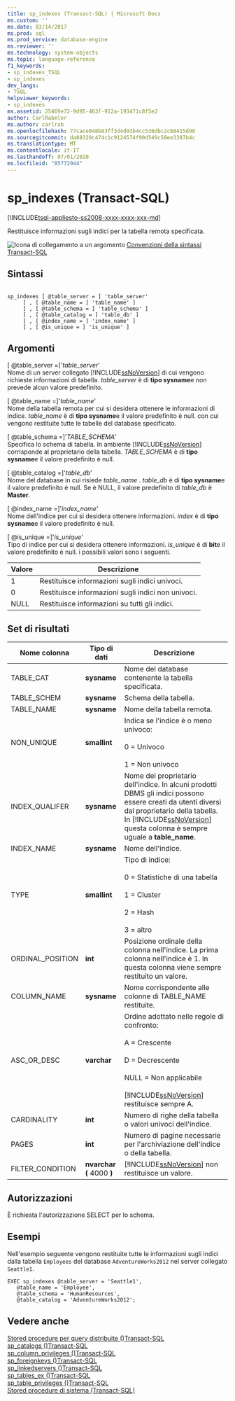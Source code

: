 ```yaml
---
title: sp_indexes (Transact-SQL) | Microsoft Docs
ms.custom: ''
ms.date: 03/14/2017
ms.prod: sql
ms.prod_service: database-engine
ms.reviewer: ''
ms.technology: system-objects
ms.topic: language-reference
f1_keywords:
- sp_indexes_TSQL
- sp_indexes
dev_langs:
- TSQL
helpviewer_keywords:
- sp_indexes
ms.assetid: 25469e72-9d95-463f-912a-193471c8f5e2
author: CarlRabeler
ms.author: carlrab
ms.openlocfilehash: 77cace048b83ff3d4d93b4cc536dbc2c68415d98
ms.sourcegitcommit: da88320c474c1c9124574f90d549c50ee3387b4c
ms.translationtype: MT
ms.contentlocale: it-IT
ms.lasthandoff: 07/01/2020
ms.locfileid: "85772944"
---
```

# <a name="sp_indexes-transact-sql"></a>sp_indexes (Transact-SQL)
[!INCLUDE[tsql-appliesto-ss2008-xxxx-xxxx-xxx-md](../../includes/applies-to-version/sqlserver.md)]

  Restituisce informazioni sugli indici per la tabella remota specificata.  
  
 ![Icona di collegamento a un argomento](../../database-engine/configure-windows/media/topic-link.gif "Icona di collegamento a un argomento") [Convenzioni della sintassi Transact-SQL](../../t-sql/language-elements/transact-sql-syntax-conventions-transact-sql.md)  
  
## <a name="syntax"></a>Sintassi  
  
```  
  
sp_indexes [ @table_server = ] 'table_server'   
     [ , [ @table_name = ] 'table_name' ]   
     [ , [ @table_schema = ] 'table_schema' ]   
     [ , [ @table_catalog = ] 'table_db' ]   
     [ , [ @index_name = ] 'index_name' ]   
     [ , [ @is_unique = ] 'is_unique' ]  
```  
  
## <a name="arguments"></a>Argomenti  
 [ @table_server =]'*table_server*'  
 Nome di un server collegato [!INCLUDE[ssNoVersion](../../includes/ssnoversion-md.md)] di cui vengono richieste informazioni di tabella. *table_server* è di **tipo sysname**e non prevede alcun valore predefinito.  
  
 [ @table_name =]'*table_name*'  
 Nome della tabella remota per cui si desidera ottenere le informazioni di indice. *table_name* è di **tipo sysname**e il valore predefinito è null. con cui vengono restituite tutte le tabelle del database specificato.  
  
 [ @table_schema =]'*TABLE_SCHEMA*'  
 Specifica lo schema di tabella. In ambiente [!INCLUDE[ssNoVersion](../../includes/ssnoversion-md.md)] corrisponde al proprietario della tabella. *TABLE_SCHEMA* è di **tipo sysname**e il valore predefinito è null.  
  
 [ @table_catalog =]'*table_db*'  
 Nome del database in cui risiede *table_name* . *table_db* è di **tipo sysname**e il valore predefinito è null. Se è NULL, il valore predefinito di *table_db* è **Master**.  
  
 [ @index_name =]'*index_name*'  
 Nome dell'indice per cui si desidera ottenere informazioni. *index* è di **tipo sysname**e il valore predefinito è null.  
  
 [ @is_unique =]'*is_unique*'  
 Tipo di indice per cui si desidera ottenere informazioni. *is_unique* è di **bit**e il valore predefinito è null. i possibili valori sono i seguenti.  
  
|Valore|Descrizione|  
|-----------|-----------------|  
|1|Restituisce informazioni sugli indici univoci.|  
|0|Restituisce informazioni sugli indici non univoci.|  
|NULL|Restituisce informazioni su tutti gli indici.|  
  
## <a name="result-sets"></a>Set di risultati  
  
|Nome colonna|Tipo di dati|Descrizione|  
|-----------------|---------------|-----------------|  
|TABLE_CAT|**sysname**|Nome del database contenente la tabella specificata.|  
|TABLE_SCHEM|**sysname**|Schema della tabella.|  
|TABLE_NAME|**sysname**|Nome della tabella remota.|  
|NON_UNIQUE|**smallint**|Indica se l'indice è o meno univoco:<br /><br /> 0 = Univoco<br /><br /> 1 = Non univoco|  
|INDEX_QUALIFER|**sysname**|Nome del proprietario dell'indice. In alcuni prodotti DBMS gli indici possono essere creati da utenti diversi dal proprietario della tabella. In [!INCLUDE[ssNoVersion](../../includes/ssnoversion-md.md)] questa colonna è sempre uguale a **table_name**.|  
|INDEX_NAME|**sysname**|Nome dell'indice.|  
|TYPE|**smallint**|Tipo di indice:<br /><br /> 0 = Statistiche di una tabella<br /><br /> 1 = Cluster<br /><br /> 2 = Hash<br /><br /> 3 = altro|  
|ORDINAL_POSITION|**int**|Posizione ordinale della colonna nell'indice. La prima colonna nell'indice è 1. In questa colonna viene sempre restituito un valore.|  
|COLUMN_NAME|**sysname**|Nome corrispondente alle colonne di TABLE_NAME restituite.|  
|ASC_OR_DESC|**varchar**|Ordine adottato nelle regole di confronto:<br /><br /> A = Crescente<br /><br /> D = Decrescente<br /><br /> NULL = Non applicabile<br /><br /> [!INCLUDE[ssNoVersion](../../includes/ssnoversion-md.md)] restituisce sempre A.|  
|CARDINALITY|**int**|Numero di righe della tabella o valori univoci dell'indice.|  
|PAGES|**int**|Numero di pagine necessarie per l'archiviazione dell'indice o della tabella.|  
|FILTER_CONDITION|**nvarchar (** 4000 **)**|[!INCLUDE[ssNoVersion](../../includes/ssnoversion-md.md)] non restituisce un valore.|  
  
## <a name="permissions"></a>Autorizzazioni  
 È richiesta l'autorizzazione SELECT per lo schema.  
  
## <a name="examples"></a>Esempi  
 Nell'esempio seguente vengono restituite tutte le informazioni sugli indici dalla tabella `Employees` del database `AdventureWorks2012` nel server collegato `Seattle1`.  
  
```  
EXEC sp_indexes @table_server = 'Seattle1',   
   @table_name = 'Employee',   
   @table_schema = 'HumanResources',  
   @table_catalog = 'AdventureWorks2012';  
```  
  
## <a name="see-also"></a>Vedere anche  
 [Stored procedure per query distribuite &#40;&#41;Transact-SQL](../../relational-databases/system-stored-procedures/distributed-queries-stored-procedures-transact-sql.md)   
 [sp_catalogs &#40;&#41;Transact-SQL](../../relational-databases/system-stored-procedures/sp-catalogs-transact-sql.md)   
 [sp_column_privileges &#40;&#41;Transact-SQL](../../relational-databases/system-stored-procedures/sp-column-privileges-transact-sql.md)   
 [sp_foreignkeys &#40;&#41;Transact-SQL](../../relational-databases/system-stored-procedures/sp-foreignkeys-transact-sql.md)   
 [sp_linkedservers &#40;&#41;Transact-SQL](../../relational-databases/system-stored-procedures/sp-linkedservers-transact-sql.md)   
 [sp_tables_ex &#40;&#41;Transact-SQL](../../relational-databases/system-stored-procedures/sp-tables-ex-transact-sql.md)   
 [sp_table_privileges &#40;&#41;Transact-SQL](../../relational-databases/system-stored-procedures/sp-table-privileges-transact-sql.md)   
 [Stored procedure di sistema &#40;Transact-SQL&#41;](../../relational-databases/system-stored-procedures/system-stored-procedures-transact-sql.md)  
  
  
